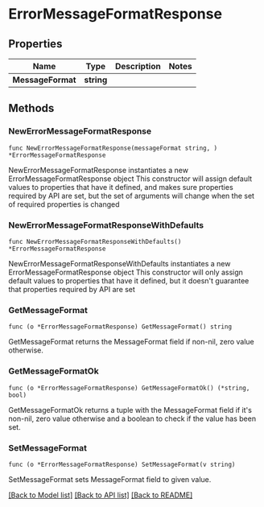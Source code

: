 # ErrorMessageFormatResponse

## Properties

Name | Type | Description | Notes
------------ | ------------- | ------------- | -------------
**MessageFormat** | **string** |  | 

## Methods

### NewErrorMessageFormatResponse

`func NewErrorMessageFormatResponse(messageFormat string, ) *ErrorMessageFormatResponse`

NewErrorMessageFormatResponse instantiates a new ErrorMessageFormatResponse object
This constructor will assign default values to properties that have it defined,
and makes sure properties required by API are set, but the set of arguments
will change when the set of required properties is changed

### NewErrorMessageFormatResponseWithDefaults

`func NewErrorMessageFormatResponseWithDefaults() *ErrorMessageFormatResponse`

NewErrorMessageFormatResponseWithDefaults instantiates a new ErrorMessageFormatResponse object
This constructor will only assign default values to properties that have it defined,
but it doesn't guarantee that properties required by API are set

### GetMessageFormat

`func (o *ErrorMessageFormatResponse) GetMessageFormat() string`

GetMessageFormat returns the MessageFormat field if non-nil, zero value otherwise.

### GetMessageFormatOk

`func (o *ErrorMessageFormatResponse) GetMessageFormatOk() (*string, bool)`

GetMessageFormatOk returns a tuple with the MessageFormat field if it's non-nil, zero value otherwise
and a boolean to check if the value has been set.

### SetMessageFormat

`func (o *ErrorMessageFormatResponse) SetMessageFormat(v string)`

SetMessageFormat sets MessageFormat field to given value.



[[Back to Model list]](../README.md#documentation-for-models) [[Back to API list]](../README.md#documentation-for-api-endpoints) [[Back to README]](../README.md)


